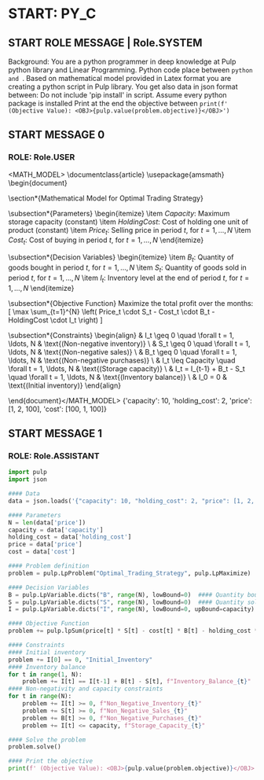 # START: PY_C 
## START ROLE MESSAGE | Role.SYSTEM 
Background: You are a python programmer in deep knowledge at Pulp python library and Linear Programming. Python code place between ```python and ```. Based on mathematical model provided in Latex format you are creating a python script in Pulp library. You get also data in json format between: <DATA></DATA> Do not include 'pip install' in script. Assume every python package is installed Print at the end the objective between <OBJ></OBJ> `print(f' (Objective Value): <OBJ>{pulp.value(problem.objective)}</OBJ>')` 
## START MESSAGE 0 
### ROLE: Role.USER
<MATH_MODEL>
\documentclass{article}
\usepackage{amsmath}
\begin{document}

\section*{Mathematical Model for Optimal Trading Strategy}

\subsection*{Parameters}
\begin{itemize}
    \item $Capacity$: Maximum storage capacity (constant)
    \item $HoldingCost$: Cost of holding one unit of product (constant)
    \item $Price_t$: Selling price in period $t$, for $t = 1, \ldots, N$
    \item $Cost_t$: Cost of buying in period $t$, for $t = 1, \ldots, N$
\end{itemize}

\subsection*{Decision Variables}
\begin{itemize}
    \item $B_t$: Quantity of goods bought in period $t$, for $t = 1, \ldots, N$
    \item $S_t$: Quantity of goods sold in period $t$, for $t = 1, \ldots, N$
    \item $I_t$: Inventory level at the end of period $t$, for $t = 1, \ldots, N$
\end{itemize}

\subsection*{Objective Function}
Maximize the total profit over the months:
\[
\max \sum_{t=1}^{N} \left( Price_t \cdot S_t - Cost_t \cdot B_t - HoldingCost \cdot I_t \right)
\]

\subsection*{Constraints}
\begin{align}
    & I_t \geq 0 \quad \forall t = 1, \ldots, N & \text{(Non-negative inventory)} \\
    & S_t \geq 0 \quad \forall t = 1, \ldots, N & \text{(Non-negative sales)} \\
    & B_t \geq 0 \quad \forall t = 1, \ldots, N & \text{(Non-negative purchases)} \\
    & I_t \leq Capacity \quad \forall t = 1, \ldots, N & \text{(Storage capacity)} \\
    & I_t = I_{t-1} + B_t - S_t \quad \forall t = 1, \ldots, N & \text{(Inventory balance)} \\
    & I_0 = 0 & \text{(Initial inventory)}
\end{align}

\end{document}</MATH_MODEL>
<DATA>
{'capacity': 10, 'holding_cost': 2, 'price': [1, 2, 100], 'cost': [100, 1, 100]}</DATA>


## START MESSAGE 1 
### ROLE: Role.ASSISTANT
```python
import pulp
import json

#### Data
data = json.loads('{"capacity": 10, "holding_cost": 2, "price": [1, 2, 100], "cost": [100, 1, 100]}')

#### Parameters
N = len(data['price'])
capacity = data['capacity']
holding_cost = data['holding_cost']
price = data['price']
cost = data['cost']

#### Problem definition
problem = pulp.LpProblem("Optimal_Trading_Strategy", pulp.LpMaximize)

#### Decision Variables
B = pulp.LpVariable.dicts("B", range(N), lowBound=0)  #### Quantity bought
S = pulp.LpVariable.dicts("S", range(N), lowBound=0)  #### Quantity sold
I = pulp.LpVariable.dicts("I", range(N), lowBound=0, upBound=capacity)  #### Inventory level

#### Objective Function
problem += pulp.lpSum(price[t] * S[t] - cost[t] * B[t] - holding_cost * I[t] for t in range(N)), "Total_Profit"

#### Constraints
#### Initial inventory
problem += I[0] == 0, "Initial_Inventory"
#### Inventory balance
for t in range(1, N):
    problem += I[t] == I[t-1] + B[t] - S[t], f"Inventory_Balance_{t}"
#### Non-negativity and capacity constraints
for t in range(N):
    problem += I[t] >= 0, f"Non_Negative_Inventory_{t}"
    problem += S[t] >= 0, f"Non_Negative_Sales_{t}"
    problem += B[t] >= 0, f"Non_Negative_Purchases_{t}"
    problem += I[t] <= capacity, f"Storage_Capacity_{t}"

#### Solve the problem
problem.solve()

#### Print the objective
print(f' (Objective Value): <OBJ>{pulp.value(problem.objective)}</OBJ>')
```


